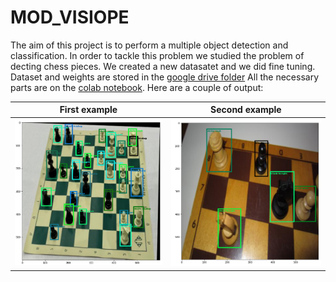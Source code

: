 # MOD_VISIOPE
The aim of this project is to perform a multiple object detection and classification. In order to tackle this problem we studied the problem of decting chess pieces.
We created a new datasatet and we did fine tuning. 
Dataset and weights are stored in the [google drive folder](https://drive.google.com/drive/folders/12tvcaGpfd5d-p8gWrCDh68Gjj0G-TArz?usp=sharing)
All the necessary parts are on the [colab notebook](/proj_vision.ipynb). 
Here are a couple of output:

First example              |  Second example
:-------------------------:|:-------------------------:
![](/images/img1.png)      |  ![](/images/img2.png)
